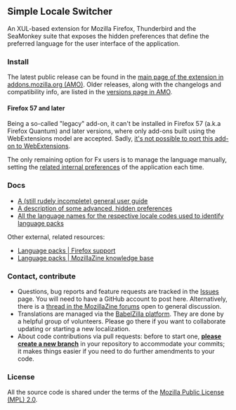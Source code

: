 Simple Locale Switcher
----------------------

An XUL-based extension for Mozilla Firefox, Thunderbird and the SeaMonkey suite that exposes the hidden preferences that define the preferred language for the user interface of the application.


### Install
The latest public release can be found in the [main page of the extension in addons.mozilla.org (AMO)](https://addons.mozilla.org/addon/simple-locale-switcher). Older releases, along with the changelogs and compatibility info, are listed in the [versions page in AMO](https://addons.mozilla.org/addon/simple-locale-switcher/versions/).

#### Firefox 57 and later

Being a so-called "legacy" add-on, it can't be installed in Firefox 57 (a.k.a Firefox Quantum) and later versions, where only add-ons built using the WebExtensions model are accepted. Sadly, [it's not possible to port this add-on to WebExtensions](https://github.com/nohamelin/simple-locale-switcher/issues/16).

The only remaining option for Fx users is to manage the language manually, setting the [related internal preferences](https://support.mozilla.org/en-US/kb/use-firefox-interface-other-languages-language-pack#w_how-to-change-the-language-of-the-user-interface) of the application each time.


### Docs

* [A (still rudely incomplete) general user guide](https://github.com/nohamelin/simple-locale-switcher/wiki/Simple-User-Guide)
* [A description of some advanced, hidden preferences](https://github.com/nohamelin/simple-locale-switcher/wiki/Advanced-Hidden-Preferences)
* [All the language names for the respective locale codes used to identify language packs](https://github.com/nohamelin/simple-locale-switcher/wiki/Language-Names-for-Locale-Codes)

Other external, related resources:

* [Language packs | Firefox support](https://support.mozilla.org/kb/install-language-packs-get-more-languages)
* [Language packs | MozillaZine knowledge base](http://kb.mozillazine.org/Language_packs)


### Contact, contribute

* Questions, bug reports and feature requests are tracked in the [Issues](https://github.com/nohamelin/simple-locale-switcher/issues) page. You will need to have a GitHub account to post here. Alternatively, there is a [thread in the MozillaZine forums](http://forums.mozillazine.org/viewtopic.php?f=48&t=2746943) open to general discussion.
* Translations are managed via the [BabelZilla platform](https://www.babelzilla.org/forum/index.php?showtopic=7551). They are done by a helpful group of volunteers. Please go there if you want to collaborate updating or starting a new localization.
* About code contributions via pull requests: before to start one, [**please create a new branch**](https://help.github.com/articles/creating-a-pull-request/) in your repository to accommodate your commits; it makes things easier if you need to do further amendments to your code.


### License

All the source code is shared under the terms of the [Mozilla Public License (MPL) 2.0](http://www.mozilla.org/MPL/2.0/).
